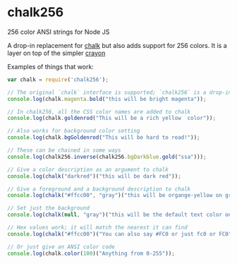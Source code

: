 chalk256
========

256 color ANSI strings for Node JS

A drop-in replacement for [chalk](https://github.com/sindresorhus/chalk) but also adds support for 256 colors. It is a layer on top of the simpler [crayon](https://github.com/aceface/crayon)

Examples of things that work:

```js
var chalk = require('chalk256');

// The original `chalk` interface is supported; `chalk256` is a drop-in replacement
console.log(chalk.magenta.bold("this will be bright magenta"));

// In chalk256, all the CSS color names are added to chalk
console.log(chalk.goldenrod("This will be a rich yellow  color"));

// Also works for background color setting
console.log(chalk.bgGoldenrod("This will be hard to read!"));

// These can be chained in some ways
console.log(chalk256.inverse(chalk256.bgDarkblue.gold("ssa")));

// Give a color description as an argument to chalk
console.log(chalk("darkred")("this will be dark red"));

// Give a foreground and a background description to chalk
console.log(chalk("#ffcc00", "gray")("this will be organge-yellow on gray"));

// Set just the background
console.log(chalk(null, "gray")("this will be the default text color on gray"));

// Hex values work; it will match the nearest it can find
console.log(chalk("#ffcc00")("You can also say #FC0 or just fc0 or FC0"));

// Or just give an ANSI color code
console.log(chalk.color(100)("Anything from 0-255"));

```
